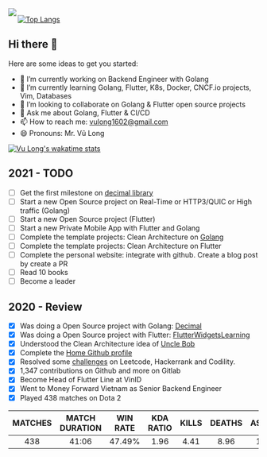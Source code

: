 <img align='left' src="https://github-readme-stats.vercel.app/api?username=lovung&count_private=true&show_icons=true">

[![Top Langs](https://github-readme-stats.vercel.app/api/top-langs/?username=lovung&hide=javascript,html,c,assembly&langs_count=10&count_private=true&exclude_repo=sortBigFile&layout=compact)](https://github.com/anuraghazra/github-readme-stats)

## Hi there 👋

Here are some ideas to get you started:

- 🔭 I’m currently working on Backend Engineer with Golang
- 🌱 I’m currently learning Golang, Flutter, K8s, Docker, CNCF.io projects, Vim, Databases
- 👯 I’m looking to collaborate on Golang & Flutter open source projects
- 💬 Ask me about Golang, Flutter & CI/CD
- 📫 How to reach me: vulong1602@gmail.com
- 😄 Pronouns: Mr. Vũ Long

[![Vu Long's wakatime stats](https://github-readme-stats.vercel.app/api/wakatime?username=lovung)](https://github.com/anuraghazra/github-readme-stats)

## 2021 - TODO
- [ ] Get the first milestone on [decimal library](https://github.com/lovung/decimal)
- [ ] Start a new Open Source project on Real-Time or HTTP3/QUIC or High traffic (Golang)
- [ ] Start a new Open Source project (Flutter)
- [ ] Start a new Private Mobile App with Flutter and Golang
- [ ] Complete the template projects: Clean Architecture on [Golang](https://github.com/lovung/GoCleanArchitecture)
- [ ] Complete the template projects: Clean Architecture on Flutter
- [ ] Complete the personal website: integrate with github. Create a blog post by create a PR
- [ ] Read 10 books
- [ ] Become a leader

## 2020 - Review
- [x] Was doing a Open Source project with Golang: [Decimal](https://github.com/lovung/decimal)
- [x] Was doing a Open Source project with Flutter: [FlutterWidgetsLearning](https://github.com/lovung/FlutterWidgetsLearning)
- [x] Understood the Clean Architecture idea of [Uncle Bob](https://blog.cleancoder.com/uncle-bob/2012/08/13/the-clean-architecture.html)
- [x] Complete the [Home Github profile](https://github.com/lovung)
- [x] Resolved some [challenges](https://github.com/lovung/challenges) on Leetcode, Hackerrank and Codility.
- [x] 1,347 contributions on Github and more on Gitlab
- [x] Become Head of Flutter Line at VinID
- [x] Went to Money Forward Vietnam as Senior Backend Engineer
- [x] Played 438 matches on Dota 2 

| MATCHES | MATCH DURATION | WIN RATE | KDA RATIO | KILLS | DEATHS | ASSISTS | GPM | XPM |
|:-------:|:--------------:|:--------:|:---------:|:-----:|:------:|:-------:|:---:|:---:|
| 438     | 41:06          | 47.49%   | 1.96      | 4.41  | 8.96   | 13.16   | 344 | 480 |
